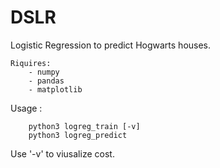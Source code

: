 # DSLR

Logistic Regression to predict Hogwarts houses.

	Riquires:
		- numpy
		- pandas
		- matplotlib

Usage :

		python3 logreg_train [-v]
		python3 logreg_predict

Use '-v' to viusalize cost.
